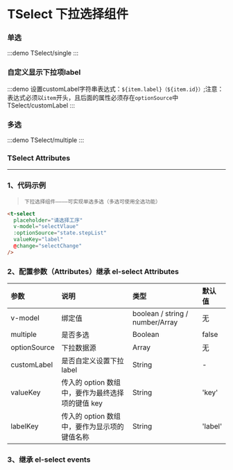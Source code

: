 # TSelect 下拉选择组件

### 单选

:::demo
TSelect/single
:::

### 自定义显示下拉项label

:::demo 设置customLabel字符串表达式：`${item.label}（${item.id}）`;注意：表达式必须以`item`开头，且后面的属性必须存在`optionSource`中
TSelect/customLabel
:::

### 多选

:::demo
TSelect/multiple
:::

### TSelect Attributes

---

### 1、代码示例

> `下拉选择组件————可实现单选多选（多选可使用全选功能）`

```html
<t-select
  placeholder="请选择工序"
  v-model="selectVlaue"
  :optionSource="state.stepList"
  valueKey="label"
  @change="selectChange"
/>
```

### 2、配置参数（Attributes）继承 el-select Attributes

| 参数         | 说明                                             | 类型                            | 默认值  |
| :----------- | :----------------------------------------------- | :------------------------------ | :------ |
| v-model      | 绑定值                                           | boolean / string / number/Array | 无      |
| multiple     | 是否多选                                         | Boolean                         | false   |
| optionSource | 下拉数据源                                       | Array                           | 无      |
| customLabel  | 是否自定义设置下拉label                          | String                          | -       |
| valueKey     | 传入的 option 数组中，要作为最终选择项的键值 key | String                          | 'key'   |
| labelKey     | 传入的 option 数组中，要作为显示项的键值名称     | String                          | 'label' |

### 3、继承 el-select events
